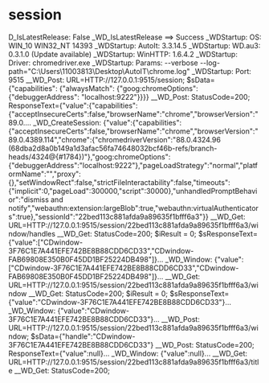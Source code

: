 # session
D_IsLatestRelease: False _WD_IsLatestRelease ==> Success _WDStartup: OS: WIN_10 WIN32_NT 14393  _WDStartup: AutoIt: 3.3.14.5 _WDStartup: WD.au3: 0.3.1.0 (Update available) _WDStartup: WinHTTP:    1.6.4.2 _WDStartup: Driver: chromedriver.exe _WDStartup: Params: --verbose --log-path="C:\Users\11003813\Desktop\AutoIT\chrome.log" _WDStartup: Port:   9515 __WD_Post: URL=HTTP://127.0.0.1:9515/session; $sData={"capabilities": {"alwaysMatch": {"goog:chromeOptions": {"debuggerAddress": "localhost:9222"}}}} __WD_Post: StatusCode=200; ResponseText={"value":{"capabilities":{"acceptInsecureCerts":false,"browserName":"chrome","browserVersion":"89.0.... _WD_CreateSession: {"value":{"capabilities":{"acceptInsecureCerts":false,"browserName":"chrome","browserVersion":"89.0.4389.114","chrome":{"chromedriverVersion":"88.0.4324.96 (68dba2d8a0b149a1d3afac56fa74648032bcf46b-refs/branch-heads/4324@{#1784})"},"goog:chromeOptions":{"debuggerAddress":"localhost:9222"},"pageLoadStrategy":"normal","platformName":"","proxy":{},"setWindowRect":false,"strictFileInteractability":false,"timeouts":{"implicit":0,"pageLoad":300000,"script":30000},"unhandledPromptBehavior":"dismiss and notify","webauthn:extension:largeBlob":true,"webauthn:virtualAuthenticators":true},"sessionId":"22bed113c881afda9a89635f1bfff6a3"}} __WD_Get: URL=HTTP://127.0.0.1:9515/session/22bed113c881afda9a89635f1bfff6a3/window/handles __WD_Get: StatusCode=200; $iResult = 0; $sResponseText={"value":["CDwindow-3F76C1E7A441EFE742BE8B88CDD6CD33","CDwindow-FAB69808E350B0F45DD1BF25224DB498"]}... _WD_Window: {"value":["CDwindow-3F76C1E7A441EFE742BE8B88CDD6CD33","CDwindow-FAB69808E350B0F45DD1BF25224DB498"]}... __WD_Get: URL=HTTP://127.0.0.1:9515/session/22bed113c881afda9a89635f1bfff6a3/window __WD_Get: StatusCode=200; $iResult = 0; $sResponseText={"value":"CDwindow-3F76C1E7A441EFE742BE8B88CDD6CD33"}... _WD_Window: {"value":"CDwindow-3F76C1E7A441EFE742BE8B88CDD6CD33"}... __WD_Post: URL=HTTP://127.0.0.1:9515/session/22bed113c881afda9a89635f1bfff6a3/window; $sData={"handle":"CDwindow-3F76C1E7A441EFE742BE8B88CDD6CD33"} __WD_Post: StatusCode=200; ResponseText={"value":null}... _WD_Window: {"value":null}... __WD_Get: URL=HTTP://127.0.0.1:9515/session/22bed113c881afda9a89635f1bfff6a3/title __WD_Get: StatusCode=200; 
